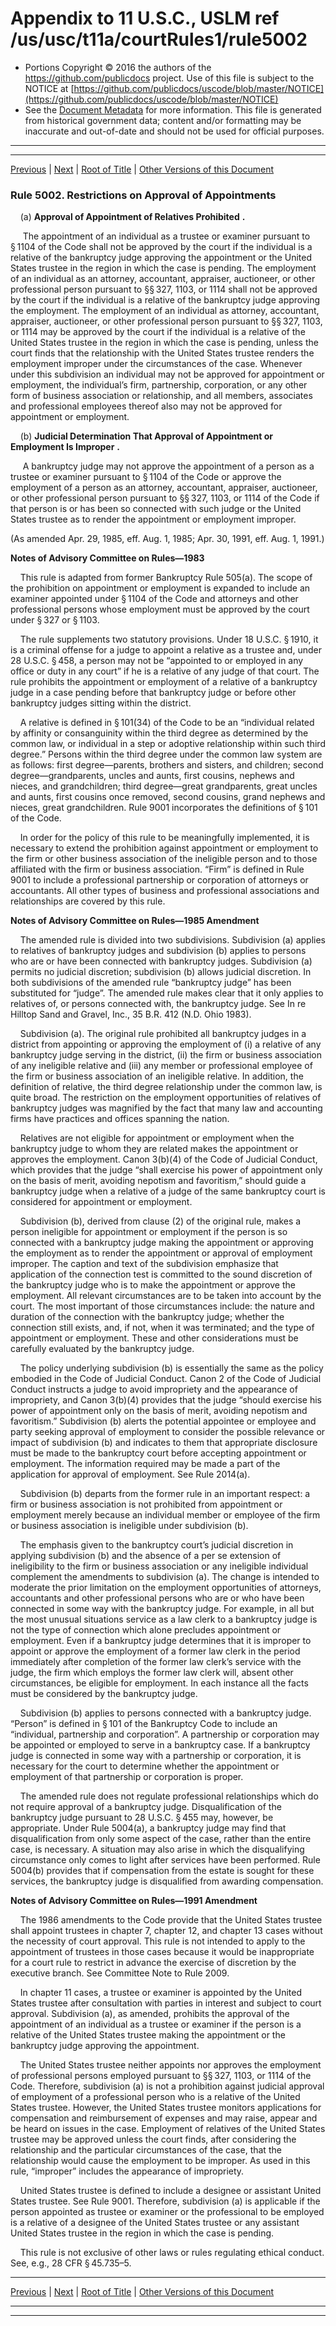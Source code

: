 ---
---

# Appendix to 11 U.S.C., USLM ref /us/usc/t11a/courtRules1/rule5002

* Portions Copyright © 2016 the authors of the https://github.com/publicdocs project.
  Use of this file is subject to the NOTICE at [https://github.com/publicdocs/uscode/blob/master/NOTICE](https://github.com/publicdocs/uscode/blob/master/NOTICE)
* See the [Document Metadata](././../../../..//README.md) for more information.
  This file is generated from historical government data; content and/or formatting may be inaccurate and out-of-date and should not be used for official purposes.

----------
----------

[Previous](./../../../..//us/usc/t11a/courtRules1/m__us_usc_t11a_courtRules1_rule5001.md) | [Next](./../../../..//us/usc/t11a/courtRules1/m__us_usc_t11a_courtRules1_rule5003.md) | [Root of Title](./../../../../) | [Other Versions of this Document](https://publicdocs.github.io/go/links?ns=uslm&ref=%2Fus%2Fusc%2Ft11a%2FcourtRules1%2Frule5002)

### Rule 5002. Restrictions on Approval of Appointments

    (a)  __Approval of Appointment of Relatives Prohibited__  __.__ 

     The appointment of an individual as a trustee or examiner pursuant to § 1104 of the Code shall not be approved by the court if the individual is a relative of the bankruptcy judge approving the appointment or the United States trustee in the region in which the case is pending. The employment of an individual as an attorney, accountant, appraiser, auctioneer, or other professional person pursuant to §§ 327, 1103, or 1114 shall not be approved by the court if the individual is a relative of the bankruptcy judge approving the employment. The employment of an individual as attorney, accountant, appraiser, auctioneer, or other professional person pursuant to §§ 327, 1103, or 1114 may be approved by the court if the individual is a relative of the United States trustee in the region in which the case is pending, unless the court finds that the relationship with the United States trustee renders the employment improper under the circumstances of the case. Whenever under this subdivision an individual may not be approved for appointment or employment, the individual’s firm, partnership, corporation, or any other form of business association or relationship, and all members, associates and professional employees thereof also may not be approved for appointment or employment.

    (b)  __Judicial Determination That Approval of Appointment or Employment Is Improper__  __.__ 

     A bankruptcy judge may not approve the appointment of a person as a trustee or examiner pursuant to § 1104 of the Code or approve the employment of a person as an attorney, accountant, appraiser, auctioneer, or other professional person pursuant to §§ 327, 1103, or 1114 of the Code if that person is or has been so connected with such judge or the United States trustee as to render the appointment or employment improper.

(As amended Apr. 29, 1985, eff. Aug. 1, 1985; Apr. 30, 1991, eff. Aug. 1, 1991.)

 __Notes of Advisory Committee on Rules—1983__ 

    This rule is adapted from former Bankruptcy Rule 505(a). The scope of the prohibition on appointment or employment is expanded to include an examiner appointed under § 1104 of the Code and attorneys and other professional persons whose employment must be approved by the court under § 327 or § 1103.

    The rule supplements two statutory provisions. Under 18 U.S.C. § 1910, it is a criminal offense for a judge to appoint a relative as a trustee and, under 28 U.S.C. § 458, a person may not be “appointed to or employed in any office or duty in any court” if he is a relative of any judge of that court. The rule prohibits the appointment or employment of a relative of a bankruptcy judge in a case pending before that bankruptcy judge or before other bankruptcy judges sitting within the district.

    A relative is defined in § 101(34) of the Code to be an “individual related by affinity or consanguinity within the third degree as determined by the common law, or individual in a step or adoptive relationship within such third degree.” Persons within the third degree under the common law system are as follows: first degree—parents, brothers and sisters, and children; second degree—grandparents, uncles and aunts, first cousins, nephews and nieces, and grandchildren; third degree—great grandparents, great uncles and aunts, first cousins once removed, second cousins, grand nephews and nieces, great grandchildren. Rule 9001 incorporates the definitions of § 101 of the Code.

    In order for the policy of this rule to be meaningfully implemented, it is necessary to extend the prohibition against appointment or employment to the firm or other business association of the ineligible person and to those affiliated with the firm or business association. “Firm” is defined in Rule 9001 to include a professional partnership or corporation of attorneys or accountants. All other types of business and professional associations and relationships are covered by this rule.

 __Notes of Advisory Committee on Rules—1985 Amendment__ 

    The amended rule is divided into two subdivisions. Subdivision (a) applies to relatives of bankruptcy judges and subdivision (b) applies to persons who are or have been connected with bankruptcy judges. Subdivision (a) permits no judicial discretion; subdivision (b) allows judicial discretion. In both subdivisions of the amended rule “bankruptcy judge” has been substituted for “judge”. The amended rule makes clear that it only applies to relatives of, or persons connected with, the bankruptcy judge. See In re Hilltop Sand and Gravel, Inc., 35 B.R. 412 (N.D. Ohio 1983).

    Subdivision (a). The original rule prohibited all bankruptcy judges in a district from appointing or approving the employment of (i) a relative of any bankruptcy judge serving in the district, (ii) the firm or business association of any ineligible relative and (iii) any member or professional employee of the firm or business association of an ineligible relative. In addition, the definition of relative, the third degree relationship under the common law, is quite broad. The restriction on the employment opportunities of relatives of bankruptcy judges was magnified by the fact that many law and accounting firms have practices and offices spanning the nation.

    Relatives are not eligible for appointment or employment when the bankruptcy judge to whom they are related makes the appointment or approves the employment. Canon 3(b)(4) of the Code of Judicial Conduct, which provides that the judge “shall exercise his power of appointment only on the basis of merit, avoiding nepotism and favoritism,” should guide a bankruptcy judge when a relative of a judge of the same bankruptcy court is considered for appointment or employment.

    Subdivision (b), derived from clause (2) of the original rule, makes a person ineligible for appointment or employment if the person is so connected with a bankruptcy judge making the appointment or approving the employment as to render the appointment or approval of employment improper. The caption and text of the subdivision emphasize that application of the connection test is committed to the sound discretion of the bankruptcy judge who is to make the appointment or approve the employment. All relevant circumstances are to be taken into account by the court. The most important of those circumstances include: the nature and duration of the connection with the bankruptcy judge; whether the connection still exists, and, if not, when it was terminated; and the type of appointment or employment. These and other considerations must be carefully evaluated by the bankruptcy judge.

    The policy underlying subdivision (b) is essentially the same as the policy embodied in the Code of Judicial Conduct. Canon 2 of the Code of Judicial Conduct instructs a judge to avoid impropriety and the appearance of impropriety, and Canon 3(b)(4) provides that the judge “should exercise his power of appointment only on the basis of merit, avoiding nepotism and favoritism.” Subdivision (b) alerts the potential appointee or employee and party seeking approval of employment to consider the possible relevance or impact of subdivision (b) and indicates to them that appropriate disclosure must be made to the bankruptcy court before accepting appointment or employment. The information required may be made a part of the application for approval of employment. See Rule 2014(a).

    Subdivision (b) departs from the former rule in an important respect: a firm or business association is not prohibited from appointment or employment merely because an individual member or employee of the firm or business association is ineligible under subdivision (b).

    The emphasis given to the bankruptcy court’s judicial discretion in applying subdivision (b) and the absence of a per se extension of ineligibility to the firm or business association or any ineligible individual complement the amendments to subdivision (a). The change is intended to moderate the prior limitation on the employment opportunities of attorneys, accountants and other professional persons who are or who have been connected in some way with the bankruptcy judge. For example, in all but the most unusual situations service as a law clerk to a bankruptcy judge is not the type of connection which alone precludes appointment or employment. Even if a bankruptcy judge determines that it is improper to appoint or approve the employment of a former law clerk in the period immediately after completion of the former law clerk’s service with the judge, the firm which employs the former law clerk will, absent other circumstances, be eligible for employment. In each instance all the facts must be considered by the bankruptcy judge.

    Subdivision (b) applies to persons connected with a bankruptcy judge. “Person” is defined in § 101 of the Bankruptcy Code to include an “individual, partnership and corporation”. A partnership or corporation may be appointed or employed to serve in a bankruptcy case. If a bankruptcy judge is connected in some way with a partnership or corporation, it is necessary for the court to determine whether the appointment or employment of that partnership or corporation is proper.

    The amended rule does not regulate professional relationships which do not require approval of a bankruptcy judge. Disqualification of the bankruptcy judge pursuant to 28 U.S.C. § 455 may, however, be appropriate. Under Rule 5004(a), a bankruptcy judge may find that disqualification from only some aspect of the case, rather than the entire case, is necessary. A situation may also arise in which the disqualifying circumstance only comes to light after services have been performed. Rule 5004(b) provides that if compensation from the estate is sought for these services, the bankruptcy judge is disqualified from awarding compensation.

 __Notes of Advisory Committee on Rules—1991 Amendment__ 

    The 1986 amendments to the Code provide that the United States trustee shall appoint trustees in chapter 7, chapter 12, and chapter 13 cases without the necessity of court approval. This rule is not intended to apply to the appointment of trustees in those cases because it would be inappropriate for a court rule to restrict in advance the exercise of discretion by the executive branch. See Committee Note to Rule 2009.

    In chapter 11 cases, a trustee or examiner is appointed by the United States trustee after consultation with parties in interest and subject to court approval. Subdivision (a), as amended, prohibits the approval of the appointment of an individual as a trustee or examiner if the person is a relative of the United States trustee making the appointment or the bankruptcy judge approving the appointment.

    The United States trustee neither appoints nor approves the employment of professional persons employed pursuant to §§ 327, 1103, or 1114 of the Code. Therefore, subdivision (a) is not a prohibition against judicial approval of employment of a professional person who is a relative of the United States trustee. However, the United States trustee monitors applications for compensation and reimbursement of expenses and may raise, appear and be heard on issues in the case. Employment of relatives of the United States trustee may be approved unless the court finds, after considering the relationship and the particular circumstances of the case, that the relationship would cause the employment to be improper. As used in this rule, “improper” includes the appearance of impropriety.

    United States trustee is defined to include a designee or assistant United States trustee. See Rule 9001. Therefore, subdivision (a) is applicable if the person appointed as trustee or examiner or the professional to be employed is a relative of a designee of the United States trustee or any assistant United States trustee in the region in which the case is pending.

    This rule is not exclusive of other laws or rules regulating ethical conduct. See, e.g., 28 CFR § 45.735–5.

----------

[Previous](./../../../..//us/usc/t11a/courtRules1/m__us_usc_t11a_courtRules1_rule5001.md) | [Next](./../../../..//us/usc/t11a/courtRules1/m__us_usc_t11a_courtRules1_rule5003.md) | [Root of Title](./../../../../) | [Other Versions of this Document](https://publicdocs.github.io/go/links?ns=uslm&ref=%2Fus%2Fusc%2Ft11a%2FcourtRules1%2Frule5002)

----------
----------



